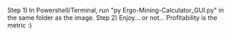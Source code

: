 Step 1) In Powershell/Terminal, run "py Ergo-Mining-Calculator_GUI.py" in the same folder as the image.
Step 2) Enjoy... or not... Profitability is the metric :)